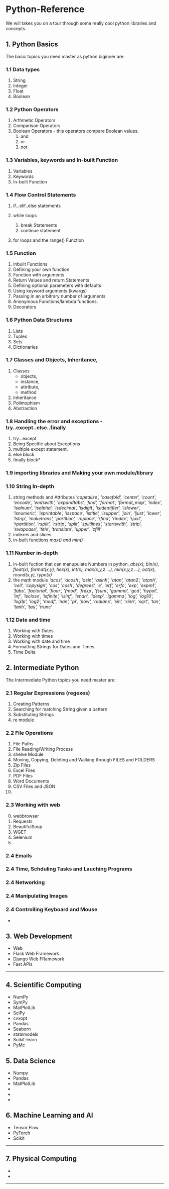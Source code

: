 # Python-Reference
We will takes you on a tour through some really cool python libraries and concepts.

## 1. Python Basics 
The basic topics you need master as python biginner are:

### 1.1 Data types 
1. String
2. Integer
3. Float 
4. Boolean 

### 1.2 Python Operators 
1. Arthmetic Operators
2. Comparison Operators 
3. Boolean Operators - this operators compare Boolean values.
    1. and 
    2. or 
    3. not 

### 1.3 Variables, keywords and In-built Function
1. Variables 
2. Keywords 
3. In-built Function

### 1.4 Flow Control Statements 
1. if...elif..else statements 
2. while loops
    1. break Statements 
    2. continue statement

3. for loops and the range() Function

### 1.5 Function
1. Inbuilt Functions 
2. Defining your own function 
3. Function with arguments 
4. Return Values and return Statements
5. Defining optional parameters with defaults
6. Using keyword arguments (kwargs)
7. Passing in an arbitrary number of arguments
8. Anonymous Functions/lambda functions. 
9. Decorators

### 1.6 Python Data Structures
1. Lists
2. Tuples
3. Sets
4. Dictionaries

### 1.7 Classes and Objects, Inheritance, 
1. Classes
    - objects, 
    - instance, 
    - attribute, 
    - method
2. Inheritance
3. Polimophism
4. Abstraction

### 1.8 Handling the error and exceptions - try..except..else..finally
1. try...except
2. Being Specific about Exceptions
3. multiple except statement.
4. else block
5. finally block*


### 1.9 importing libraries and Making your own module/library

### 1.10 String In-depth
1. string methods and Attributes 
    *'capitalize', 'casefold', 'center', 'count', 'encode', 'endswith', 'expandtabs', 'find', 'format', 'format_map', 'index', 'isalnum', 'isalpha', 'isdecimal', 'isdigit', 'isidentifier', 'islower', 'isnumeric', 'isprintable', 'isspace', 'istitle', 'isupper', 'join', 'ljust', 'lower', 'lstrip', 'maketrans', 'partition', 'replace', 'rfind', 'rindex', 'rjust', 'rpartition', 'rsplit', 'rstrip', 'split', 'splitlines', 'startswith', 'strip', 'swapcase', 'title', 'translate', 'upper', 'zfill'*
2. indexes and slices 
3. in-built functions
    *max() and min()*

### 1.11 Number in-depth
1. in-built fuction that can manupulate Numbers in python.
    *abs(x), bin(x), float(x), format(x,y), hex(x), int(x), max(x,y,z ...), min(x,y,z ...), oct(x), round(x,y), type(x)* 
2. the math module
    *'acos', 'acosh', 'asin', 'asinh', 'atan', 'atan2', 'atanh', 'ceil', 'copysign', 'cos', 'cosh', 'degrees', 'e', 'erf', 'erfc', 'exp', 'expm1', 'fabs', 'factorial', 'floor', 'fmod', 'frexp', 'fsum', 'gamma', 'gcd', 'hypot', 'inf', 'isclose', 'isfinite', 'isinf', 'isnan', 'ldexp', 'lgamma', 'log', 'log10', 'log1p', 'log2', 'modf', 'nan', 'pi', 'pow', 'radians', 'sin', 'sinh', 'sqrt', 'tan', 'tanh', 'tau', 'trunc'*


### 1.12 Date and time
1. Working with Dates
2. Working with times
3. Working with date and time
4. Formatting Strings for Dates and Times
5. Time Delta


## 2. Intermediate Python 
The Intermediate Python topics you need master are:

### 2.1 Regular Expressions (regexes)
1. Creating Patterns
2. Searching for matching String given a pattern
3. Substituting Strings
4. re module

### 2.2 File Operations
1. File Paths
2. File Reading/Writing Process
3. shelve Module
4. Moving, Copying, Deleting and Walking through FILES and FOLDERS
5. Zip Files
6. Excel Files
7. PDF Files
8. Word Documents
9. CSV Files and JSON
10. 

### 2.3 Working with web
0. webbrowser
1. Requests
2. BeautifulSoup
3. WGET
4. Selenium
5. 

### 2.4 Emails

### 2.4 Time, Schduling Tasks and Lauching Programs

### 2.4 Networking

### 2.4 Manipulating Images

### 2.4 Controlling Keyboard and Mouse
*

## 3. Web Development
* Web
* Flask Web Framework
* Django Web FRamework
* Fast APIs
***

## 4. Scientific Computing
* NumPy
* SymPy
* MatPlotLib
* SciPy
* cvxopt
* Pandas
* Seaborn
* statsmodels
* Scikit-learn
* PyMc

## 5. Data Science
* Numpy
* Pandas
* MatPlotLib
* 
*
*

## 6. Machine Learning and AI
* Tensor Flow
* PyTorch
* Scikit
***

## 7. Physical Computing
* 
* 
****


